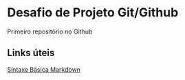 # Desafio de Projeto Git/Github

Primeiro repositório no Github

## Links úteis 
[Sintaxe Básica Markdown](https://www.markdownguide.org/basic-syntax/)
